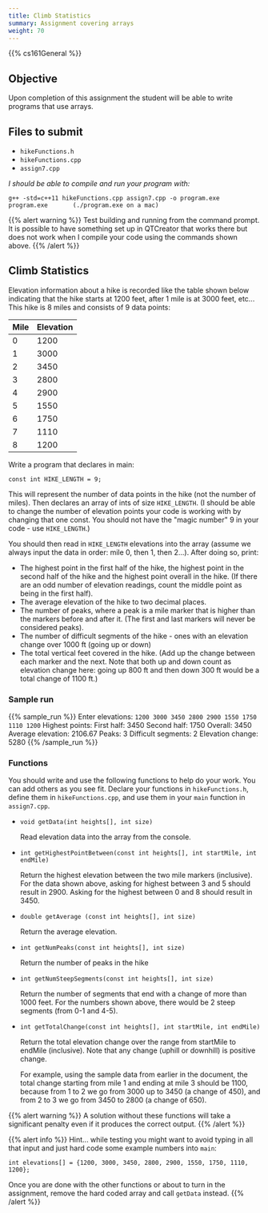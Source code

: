 ```yaml
---
title: Climb Statistics
summary: Assignment covering arrays
weight: 70
---
```


{{% cs161General %}}

## Objective

Upon completion of this assignment the student will be able to write
programs that use arrays.

## Files to submit

* `hikeFunctions.h`
* `hikeFunctions.cpp`
* `assign7.cpp`

*I should be able to compile and run your program with:*

    g++ -std=c++11 hikeFunctions.cpp assign7.cpp -o program.exe
    program.exe       (./program.exe on a mac)

{{% alert warning %}}
Test building and running from the command prompt. It is possible to have something set up
in QTCreator that works there but does not work when I compile your code using the
commands shown above.
{{% /alert %}}

## Climb Statistics

Elevation information about a hike is recorded like the table shown
below indicating that the hike starts at 1200 feet, after 1 mile is at
3000 feet, etc... This hike is 8 miles and consists of 9 data points:

| Mile | Elevation |
| --- | --- |
| 0 | 1200 |
| 1 | 3000 |
| 2 | 3450 |
| 3 | 2800 |
| 4 | 2900 |
| 5 | 1550 |
| 6 | 1750 |
| 7 | 1110 |
| 8 | 1200 |

Write a program that declares in main:

```
const int HIKE_LENGTH = 9;
```

This will represent the number of data points in the hike (not the
number of miles). Then declares an array of ints of size `HIKE_LENGTH`.
(I should be able to change the number of elevation points your code is
working with by changing that one const. You should not have the \"magic
number\" 9 in your code - use `HIKE_LENGTH`.)

You should then read in `HIKE_LENGTH` elevations into the array (assume
we always input the data in order: mile 0, then 1, then 2...). After
doing so, print:

* The highest point in the first half of the hike, the highest point
  in the second half of the hike and the highest point overall in the
  hike. (If there are an odd number of elevation readings, count the
  middle point as being in the first half).
* The average elevation of the hike to two decimal places.
* The number of peaks, where a peak is a mile marker that is higher
  than the markers before and after it. (The first and last markers will
  never be considered peaks).
* The number of difficult segments of the hike - ones with an
  elevation change over 1000 ft (going up or down)
* The total vertical feet covered in the hike. (Add up the change
  between each marker and the next. Note that both up and down count
  as elevation change here: going up 800 ft and then down 300 ft would
  be a total change of 1100 ft.)

### Sample run

{{% sample_run %}}
Enter elevations: `1200 3000 3450 2800 2900 1550 1750 1110 1200`
Highest points:
   First half: 3450
   Second half: 1750
   Overall: 3450
Average elevation: 2106.67
Peaks: 3
Difficult segments: 2
Elevation change: 5280
{{% /sample_run %}}

### Functions

You should write and use the following functions to help do your work.
You can add others as you see fit. Declare your functions in `hikeFunctions.h`,
define them in `hikeFunctions.cpp`, and use them in your `main` function in
`assign7.cpp`.

* `void getData(int heights[], int size)`

  Read elevation data into the array from the console.

* `int getHighestPointBetween(const int heights[], int startMile, int endMile)`

  Return the highest elevation between the two mile markers (inclusive).
  For the data shown above, asking for highest between 3 and 5 should
  result in 2900. Asking for the highest between 0 and 8 should
  result in 3450.

* `double getAverage (const int heights[], int size)`

  Return the average elevation.

* `int getNumPeaks(const int heights[], int size)`

  Return the number of peaks in the hike

* `int getNumSteepSegments(const int heights[], int size)`

  Return the number of segments that end with a change of more than
  1000 feet. For the numbers shown above, there would be 2 steep
  segments (from 0-1 and 4-5).

* `int getTotalChange(const int heights[], int startMile, int endMile)`

  Return the total elevation change over the range from startMile to
  endMile (inclusive). Note that any change (uphill or downhill) is
  positive change.

  For example, using the sample data from earlier in the document,
  the total change starting from mile 1 and ending at mile 3 should
  be 1100,
  because from 1 to 2 we go from 3000 up to 3450 (a change of 450),
  and from 2 to 3 we go from 3450 to 2800 (a change of 650).

{{% alert warning %}}
A solution without these functions will take a significant penalty even
if it produces the correct output.
{{% /alert %}}

{{% alert info %}}
Hint... while testing you might want to avoid typing in all that input
and just hard code some example numbers into `main`:

```
int elevations[] = {1200, 3000, 3450, 2800, 2900, 1550, 1750, 1110, 1200};
```

Once you are done with the other functions or about to turn in the
assignment, remove the hard coded array and call `getData` instead.
{{% /alert %}}
